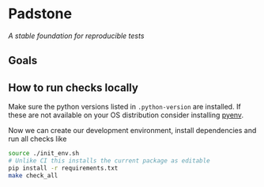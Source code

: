 # Padstone

_A stable foundation for reproducible tests_


## Goals
<!-- TODO: Think about what this project should accomplish -->


## How to run checks locally
Make sure the python versions listed in `.python-version` are installed.
If these are not available on your OS distribution consider installing [pyenv](https://github.com/pyenv/pyenv).

Now we can create our development environment, install dependencies and run all checks like

```bash
source ./init_env.sh
# Unlike CI this installs the current package as editable
pip install -r requirements.txt
make check_all
```

